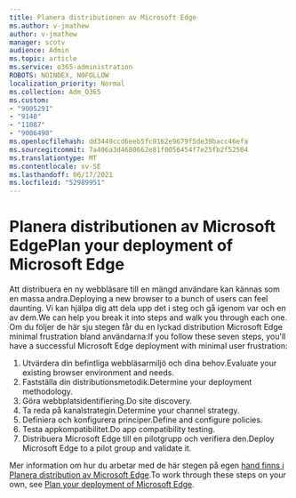 ```yaml
---
title: Planera distributionen av Microsoft Edge
ms.author: v-jmathew
author: v-jmathew
manager: scotv
audience: Admin
ms.topic: article
ms.service: o365-administration
ROBOTS: NOINDEX, NOFOLLOW
localization_priority: Normal
ms.collection: Adm_O365
ms.custom:
- "9005291"
- "9140"
- "11087"
- "9006490"
ms.openlocfilehash: dd3449ccd6eeb5fc9162e9679f5de39bacc46efa
ms.sourcegitcommit: 7a406a3d4680662e81f0056454f7e25fb2f52504
ms.translationtype: MT
ms.contentlocale: sv-SE
ms.lasthandoff: 06/17/2021
ms.locfileid: "52989951"
---
```

# <a name="plan-your-deployment-of-microsoft-edge"></a><span data-ttu-id="4fe6d-102">Planera distributionen av Microsoft Edge</span><span class="sxs-lookup"><span data-stu-id="4fe6d-102">Plan your deployment of Microsoft Edge</span></span>

<span data-ttu-id="4fe6d-103">Att distribuera en ny webbläsare till en mängd användare kan kännas som en massa andra.</span><span class="sxs-lookup"><span data-stu-id="4fe6d-103">Deploying a new browser to a bunch of users can feel daunting.</span></span> <span data-ttu-id="4fe6d-104">Vi kan hjälpa dig att dela upp det i steg och gå igenom var och en av dem.</span><span class="sxs-lookup"><span data-stu-id="4fe6d-104">We can help you break it into steps and walk you through each one.</span></span> <span data-ttu-id="4fe6d-105">Om du följer de här sju stegen får du en lyckad distribution Microsoft Edge minimal frustration bland användarna:</span><span class="sxs-lookup"><span data-stu-id="4fe6d-105">If you follow these seven steps, you'll have a successful Microsoft Edge deployment with minimal user frustration:</span></span>

1. <span data-ttu-id="4fe6d-106">Utvärdera din befintliga webbläsarmiljö och dina behov.</span><span class="sxs-lookup"><span data-stu-id="4fe6d-106">Evaluate your existing browser environment and needs.</span></span>
2. <span data-ttu-id="4fe6d-107">Fastställa din distributionsmetodik.</span><span class="sxs-lookup"><span data-stu-id="4fe6d-107">Determine your deployment methodology.</span></span>
3. <span data-ttu-id="4fe6d-108">Göra webbplatsidentifiering.</span><span class="sxs-lookup"><span data-stu-id="4fe6d-108">Do site discovery.</span></span>
4. <span data-ttu-id="4fe6d-109">Ta reda på kanalstrategin.</span><span class="sxs-lookup"><span data-stu-id="4fe6d-109">Determine your channel strategy.</span></span>
5. <span data-ttu-id="4fe6d-110">Definiera och konfigurera principer.</span><span class="sxs-lookup"><span data-stu-id="4fe6d-110">Define and configure policies.</span></span>
6. <span data-ttu-id="4fe6d-111">Testa appkompatibilitet.</span><span class="sxs-lookup"><span data-stu-id="4fe6d-111">Do app compatibility testing.</span></span>
7. <span data-ttu-id="4fe6d-112">Distribuera Microsoft Edge till en pilotgrupp och verifiera den.</span><span class="sxs-lookup"><span data-stu-id="4fe6d-112">Deploy Microsoft Edge to a pilot group and validate it.</span></span>

<span data-ttu-id="4fe6d-113">Mer information om hur du arbetar med de här stegen på egen [hand finns i Planera distribution av Microsoft Edge](https://go.microsoft.com/fwlink/?linkid=2129990).</span><span class="sxs-lookup"><span data-stu-id="4fe6d-113">To work through these steps on your own, see [Plan your deployment of Microsoft Edge](https://go.microsoft.com/fwlink/?linkid=2129990).</span></span>
